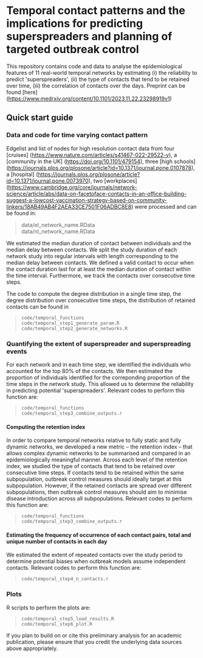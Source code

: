 # Temporal contact patterns and the implications for predicting superspreaders and planning of targeted outbreak control 

This repository contains code and data to analyse the epidemiological features of 11 real-world temporal networks by estimating (i) the reliability to predict 'superspreaders', (ii) the type of contacts that tend to be retained over time, (iii) the correlation of contacts over the days. Preprint can be found [here] (https://www.medrxiv.org/content/10.1101/2023.11.22.23298919v1)

## Quick start guide
### Data and code for time varying contact pattern
Edgelist and list of nodes for high resolution contact data from four [cruises] (https://www.nature.com/articles/s41467-022-29522-y), a [community in the UK] (https://doi.org/10.1101/479154), three [high schools] (https://journals.plos.org/plosone/article?id=10.1371/journal.pone.0107878), a [hospital] (https://journals.plos.org/plosone/article?id=10.1371/journal.pone.0073970), two [workplaces] (https://www.cambridge.org/core/journals/network-science/article/abs/data-on-facetoface-contacts-in-an-office-building-suggest-a-lowcost-vaccination-strategy-based-on-community-linkers/18AB49AB4F2AEA33CE7501F06ADBC8E8) were processed and can be found in:

> data/el_network_name.RData<br/>
> data/nl_network_name.RData<br/>

We estimated the median duration of contact between individuals and the median delay between contacts. We split the study duration of each network study into regular intervals with length corresponding to the median delay between contacts. We defined a valid contact to occur when the contact duration last for at least the median duration of contact within the time interval. Furthermore, we track the contacts over consecutive time steps. 

The code to compute the degree distribution in a single time step, the degree distribution over consecutive time steps, the distribution of retained contacts can be found in 

> `code/temporal_functions`<br/>
> `code/temporal_step1_generate_param.R`<br/>
> `code/temporal_step2_generate_networks.R`<br/>

### Quantifying the extent of superspreader and superspreading events
For each network and in each time step, we identified the individuals who accounted for the top 80% of the contacts. We then estimated the proportion of individuals identified for the correponding proportion of the time steps in the network study. This allowed us to determine the reliability in predicting potential 'superspreaders'. Relevant codes to perform this function are:

> `code/temporal_functions`<br/>
> `code/temporal_step3_combine_outputs.r` <br/>

#### Computing the retention index
In order to compare temporal networks relative to fully static and fully dynamic networks, we developed a new metric – the retention index – that allows complex dynamic networks to be summarised and compared in an epidemiologically meaningful manner. Across each level of the retention index, we studied the type of contacts that tend to be retained over consecutive time steps. If contacts tend to be retained within the same subpopulation, outbreak control measures should ideally target at this subpopulation. However, if the retained contacts are spread over different subpopulations, then outbreak control measures should aim to minimise disease introduction across all subpopulations. Relevant codes to perform this function are:

> `code/temporal_functions`<br/>
> `code/temporal_step3_combine_outputs.r` <br/>

#### Estimating the frequency of occurrence of each contact pairs, total and unique number of contacts in each day
We estimated the extent of repeated contacts over the study period to determine potential biases when outbreak models assume independent contacts. Relevant codes to perform this function are:

> `code/temporal_step4_n_contacts.r` <br/>

### Plots
R scripts to perform the plots are:

> `code/temporal_step5_load_results.R`<br/>
> `code/temporal_step6_plot.R`<br/>


If you plan to build on or cite this preliminary analysis for an academic publication, please ensure that you credit the underlying data sources above appropriately.
